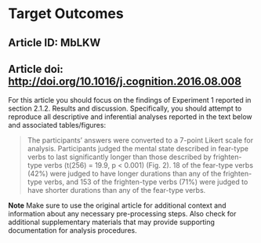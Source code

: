 # Target Outcomes
## Article ID: MbLKW
## Article doi: http://doi.org/10.1016/j.cognition.2016.08.008

For this article you should focus on the findings of Experiment 1 reported in section 2.1.2. Results and discussion. Specifically, you should attempt to reproduce all descriptive and inferential analyses reported in the text below and associated tables/figures:

> The participants’ answers were converted to a 7-point Likert scale for analysis. Participants judged the mental state described in fear-type verbs to last significantly longer than those described by frighten-type verbs (t(256) = 19.9, p < 0.001) (Fig. 2). 18 of the fear-type verbs (42%) were judged to have longer durations than any of the frighten-type verbs, and 153 of the frighten-type verbs (71%) were judged to have shorter durations than any of the fear-type verbs.

**Note**
Make sure to use the original article for additional context and information about any necessary pre-processing steps. Also check for additional supplementary materials that may provide supporting documentation for analysis procedures.
